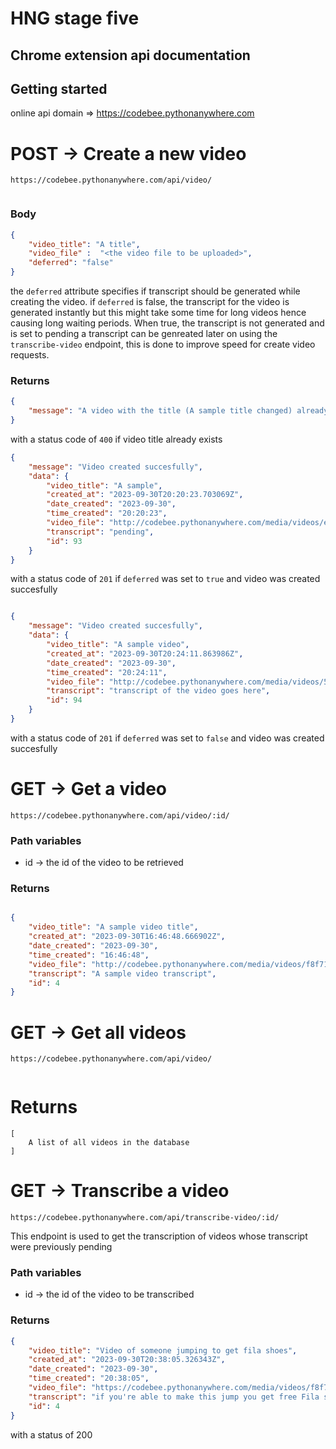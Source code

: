 # HNG stage five
## Chrome extension api documentation

## Getting started 
online api domain => https://codebee.pythonanywhere.com

# POST -> Create a new video
``````
https://codebee.pythonanywhere.com/api/video/
 
 ``````

### Body 
```json
{
    "video_title": "A title",
    "video_file" :  "<the video file to be uploaded>",
    "deferred": "false"
}
```
the `deferred` attribute specifies if transcript should be generated while creating the video. if `deferred` is false, the transcript for the video is generated instantly but this might take some time for long videos hence causing long waiting periods. When true, the transcript is not generated and is set to pending a transcript can be genreated later on using the `transcribe-video` endpoint, this is done to improve speed for create video requests. 


### Returns 
```json
{
    "message": "A video with the title (A sample title changed) already exists"
}

```
with a status code of `400` if video title already exists


```json
{
    "message": "Video created succesfully",
    "data": {
        "video_title": "A sample",
        "created_at": "2023-09-30T20:20:23.703069Z",
        "date_created": "2023-09-30",
        "time_created": "20:20:23",
        "video_file": "http://codebee.pythonanywhere.com/media/videos/e3023fe2-dc13-4c10-bf54-3e42d1e8d92f.mp4",
        "transcript": "pending",
        "id": 93
    }
}

```
with a status code of `201` if `deferred` was set to `true` and video was created succesfully

```json

{
    "message": "Video created succesfully",
    "data": {
        "video_title": "A sample video",
        "created_at": "2023-09-30T20:24:11.863986Z",
        "date_created": "2023-09-30",
        "time_created": "20:24:11",
        "video_file": "http://codebee.pythonanywhere.com/media/videos/5d82c55d-3ab1-4320-907e-5768ad51e576.mp4",
        "transcript": "transcript of the video goes here",
        "id": 94
    }
}
```
with a status code of `201` if `deferred` was set to `false` and video was created succesfully

# GET -> Get a video

```
https://codebee.pythonanywhere.com/api/video/:id/
```
### Path variables
* id -> the id of the video to be retrieved

### Returns
```json

{
    "video_title": "A sample video title",
    "created_at": "2023-09-30T16:46:48.666902Z",
    "date_created": "2023-09-30",
    "time_created": "16:46:48",
    "video_file": "http://codebee.pythonanywhere.com/media/videos/f8f716cf-4cbd-4725-bb64-6463077586eb.mp4",
    "transcript": "A sample video transcript",
    "id": 4
}

```


# GET -> Get all videos
``````
https://codebee.pythonanywhere.com/api/video/
 
``````

# Returns

```
[
    A list of all videos in the database
]
```

# GET -> Transcribe a video 

```
https://codebee.pythonanywhere.com/api/transcribe-video/:id/

```
This endpoint is used to get the transcription of videos whose transcript were previously pending 

### Path variables
* id -> the id of the video to be transcribed

### Returns
``` json
{
    "video_title": "Video of someone jumping to get fila shoes",
    "created_at": "2023-09-30T20:38:05.326343Z",
    "date_created": "2023-09-30",
    "time_created": "20:38:05",
    "video_file": "https://codebee.pythonanywhere.com/media/videos/f8f716cf-4cbd-4725-bb64-6463077586eb.mp4",
    "transcript": "if you're able to make this jump you get free Fila shoes and this guy was about to make his attempt but little did anyone know he's secretly a hurdler",
    "id": 4
}

```
with a status of 200 







